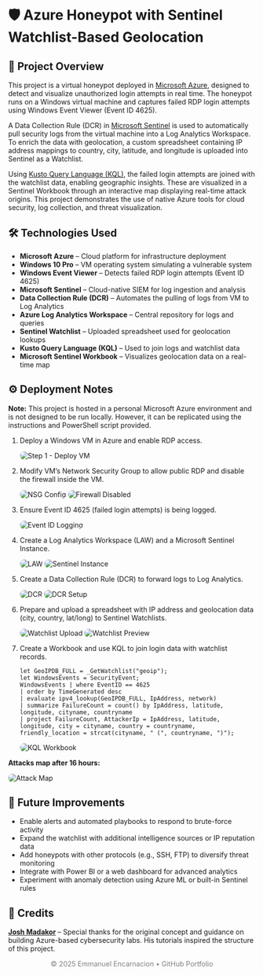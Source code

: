 <h1>🛡️ Azure Honeypot with Sentinel Watchlist-Based Geolocation</h1>

<h2>📌 Project Overview</h2>
<p>
  This project is a virtual honeypot deployed in <a href="https://azure.microsoft.com/" target="_blank">Microsoft Azure</a>, designed to detect and visualize unauthorized login attempts in real time. The honeypot runs on a Windows virtual machine and captures failed RDP login attempts using Windows Event Viewer (Event ID 4625).

  A Data Collection Rule (DCR) in <a href="https://learn.microsoft.com/azure/sentinel/" target="_blank">Microsoft Sentinel</a> is used to automatically pull security logs from the virtual machine into a Log Analytics Workspace. To enrich the data with geolocation, a custom spreadsheet containing IP address mappings to country, city, latitude, and longitude is uploaded into Sentinel as a Watchlist.
  
  Using <a href="https://learn.microsoft.com/en-us/azure/data-explorer/kusto/query/" target="_blank">Kusto Query Language (KQL)</a>, the failed login attempts are joined with the watchlist data, enabling geographic insights. These are visualized in a Sentinel Workbook through an interactive map displaying real-time attack origins. This project demonstrates the use of native Azure tools for cloud security, log collection, and threat visualization.
</p>

<h2>🛠️ Technologies Used</h2>
<ul>
  <li><strong>Microsoft Azure</strong> – Cloud platform for infrastructure deployment</li>
  <li><strong>Windows 10 Pro</strong> – VM operating system simulating a vulnerable system</li>
  <li><strong>Windows Event Viewer</strong> – Detects failed RDP login attempts (Event ID 4625)</li>
  <li><strong>Microsoft Sentinel</strong> – Cloud-native SIEM for log ingestion and analysis</li>
  <li><strong>Data Collection Rule (DCR)</strong> – Automates the pulling of logs from VM to Log Analytics</li>
  <li><strong>Azure Log Analytics Workspace</strong> – Central repository for logs and queries</li>
  <li><strong>Sentinel Watchlist</strong> – Uploaded spreadsheet used for geolocation lookups</li>
  <li><strong>Kusto Query Language (KQL)</strong> – Used to join logs and watchlist data</li>
  <li><strong>Microsoft Sentinel Workbook</strong> – Visualizes geolocation data on a real-time map</li>
</ul>

<h2>⚙️ Deployment Notes</h2>
<p><strong>Note:</strong> This project is hosted in a personal Microsoft Azure environment and is not designed to be run locally. However, it can be replicated using the instructions and PowerShell script provided.</p>

<ol>
  <li>
    <p>Deploy a Windows VM in Azure and enable RDP access.</p>
    <img src="https://i.imgur.com/h0jNQH2.png" alt="Step 1 - Deploy VM" style="max-width: 100%; border-radius: 8px;">
  </li>
  <li>
    <p>Modify VM’s Network Security Group to allow public RDP and disable the firewall inside the VM.</p>
    <img src="https://i.imgur.com/tPrI1TS.png" alt="NSG Config" style="max-width: 100%; border-radius: 8px;">
    <img src="https://i.imgur.com/euKjO2A.png" alt="Firewall Disabled" style="max-width: 100%; border-radius: 8px;">
  </li>
  <li>
    <p>Ensure Event ID 4625 (failed login attempts) is being logged.</p>
    <img src="https://i.imgur.com/01D98Yh.png" alt="Event ID Logging" style="max-width: 100%; border-radius: 8px;">
  </li>
  <li>
    <p>Create a Log Analytics Workspace (LAW) and a Microsoft Sentinel Instance.</p>
    <img src="https://i.imgur.com/U5VxRBA.png" alt="LAW" style="max-width: 100%; border-radius: 8px;">
    <img src="https://i.imgur.com/b3fmeku.png" alt="Sentinel Instance" style="max-width: 100%; border-radius: 8px;">
  </li>
  <li>
    <p>Create a Data Collection Rule (DCR) to forward logs to Log Analytics.</p>
    <img src="https://i.imgur.com/GMUzbE4.png" alt="DCR" style="max-width: 100%; border-radius: 8px;">
    <img src="https://i.imgur.com/d77kHkm.png" alt="DCR Setup" style="max-width: 100%; border-radius: 8px;">
  </li>
  <li>
    <p>Prepare and upload a spreadsheet with IP address and geolocation data (city, country, lat/long) to Sentinel Watchlists.</p>
    <img src="https://i.imgur.com/nwug2jZ.png" alt="Watchlist Upload" style="max-width: 100%; border-radius: 8px;">
    <img src="https://i.imgur.com/ynzZUld.png" alt="Watchlist Preview" style="max-width: 100%; border-radius: 8px;">
  </li>
  <li>
    <p>Create a Workbook and use KQL to join login data with watchlist records.</p>
    <pre><code>let GeoIPDB_FULL = _GetWatchlist("geoip");
let WindowsEvents = SecurityEvent;
WindowsEvents | where EventID == 4625
| order by TimeGenerated desc
| evaluate ipv4_lookup(GeoIPDB_FULL, IpAddress, network)
| summarize FailureCount = count() by IpAddress, latitude, longitude, cityname, countryname
| project FailureCount, AttackerIp = IpAddress, latitude, longitude, city = cityname, country = countryname,
friendly_location = strcat(cityname, " (", countryname, ")");</code></pre>
    <img src="https://i.imgur.com/s4N2uyc.png" alt="KQL Workbook" style="max-width: 100%; border-radius: 8px;">
  </li>
</ol>

<p><strong>Attacks map after 16 hours:</strong></p>
<img src="https://i.imgur.com/A6kqSUZ.png" alt="Attack Map" style="max-width: 100%; border-radius: 8px;">

<h2>🚀 Future Improvements</h2>
<ul>
  <li>Enable alerts and automated playbooks to respond to brute-force activity</li>
  <li>Expand the watchlist with additional intelligence sources or IP reputation data</li>
  <li>Add honeypots with other protocols (e.g., SSH, FTP) to diversify threat monitoring</li>
  <li>Integrate with Power BI or a web dashboard for advanced analytics</li>
  <li>Experiment with anomaly detection using Azure ML or built-in Sentinel rules</li>
</ul>

<h2>🙏 Credits</h2>
<p><a href="https://github.com/joshmadakor1/joshmadakor1" target="_blank"><strong>Josh Madakor</strong></a> – Special thanks for the original concept and guidance on building Azure-based cybersecurity labs. His tutorials inspired the structure of this project.</p>

<p style="text-align: center; font-size: 14px; color: gray;">
  © 2025 Emmanuel Encarnacion • GitHub Portfolio
</p>
